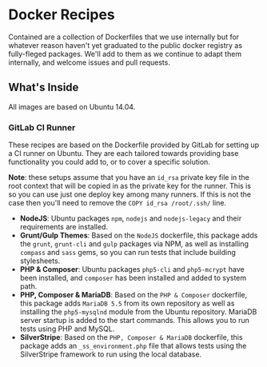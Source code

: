 Docker Recipes
==============

Contained are a collection of Dockerfiles that we use internally but for whatever reason haven't yet graduated to the public docker registry as fully-fleged packages. We'll add to them as we continue to adapt them internally, and welcome issues and pull requests.

What's Inside
-------------

All images are based on Ubuntu 14.04.

### GitLab CI Runner
These recipes are based on the Dockerfile provided by GitLab for setting up a CI runner on Ubuntu. They are each tailored towards providing base functionality you could add to, or to cover a specific solution.

**Note**: these setups assume that you have an `id_rsa` private key file in the root context that will be copied in as the private key for the runner. This is so you can use just one deploy key among many runners. If this is not the case then you'll need to remove the `COPY id_rsa /root/.ssh/` line.

* **NodeJS**: Ubuntu packages `npm`, `nodejs` and `nodejs-legacy` and their requirements are installed.
* **Grunt/Gulp Themes**: Based on the `NodeJS` dockerfile, this package adds the `grunt`, `grunt-cli` and `gulp` packages via NPM, as well as installing `compass` and `sass` gems, so you can run tests that include building stylesheets.
* **PHP & Composer**: Ubuntu packages `php5-cli` and `php5-mcrypt` have been installed, and `composer` has been installed and added to system path.
* **PHP, Composer & MariaDB**: Based on the `PHP & Composer` dockerfile, this package adds `MariaDB 5.5` from its own repository as well as installing the `php5-mysqlnd` module from the Ubuntu repository. MariaDB server startup is added to the start commands. This allows you to run tests using PHP and MySQL.
* **SilverStripe**: Based on the `PHP, Composer & MariaDB` dockerfile, this package adds an `_ss_environment.php` file that allows tests using the SilverStripe framework to run using the local database.
